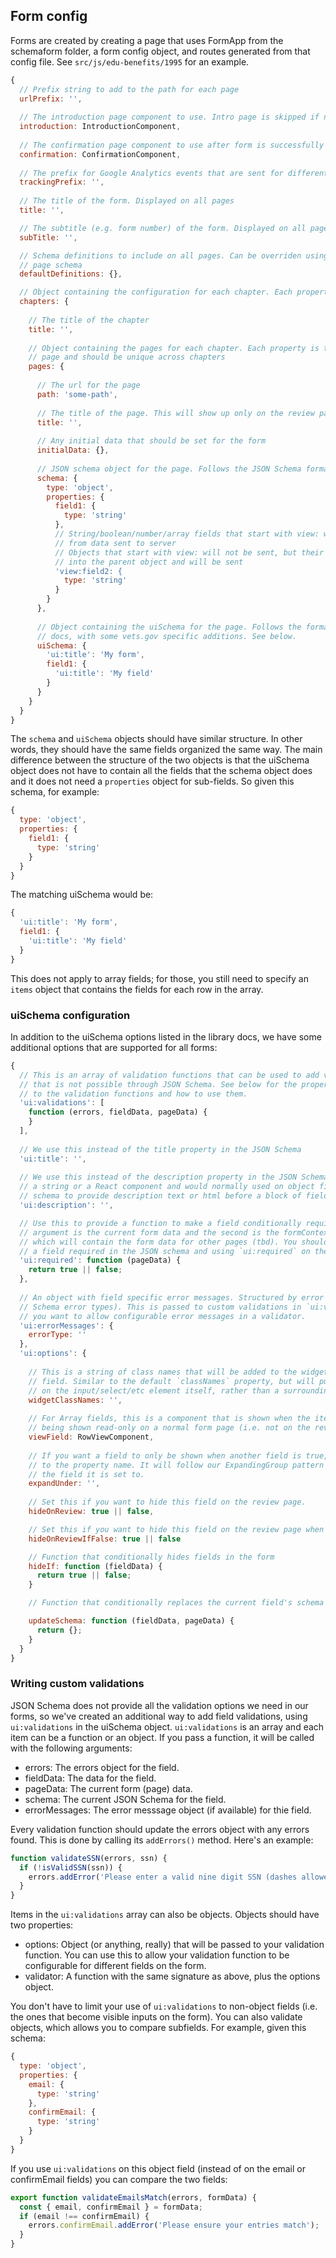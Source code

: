 ## Form config

Forms are created by creating a page that uses FormApp from the schemaform folder, a form config object, and routes generated from that config file. See `src/js/edu-benefits/1995` for an example.

```js
{
  // Prefix string to add to the path for each page
  urlPrefix: '',
  
  // The introduction page component to use. Intro page is skipped if not provided
  introduction: IntroductionComponent,
  
  // The confirmation page component to use after form is successfully submitted
  confirmation: ConfirmationComponent, 
  
  // The prefix for Google Analytics events that are sent for different form actions
  trackingPrefix: '', 
  
  // The title of the form. Displayed on all pages
  title: '', 

  // The subtitle (e.g. form number) of the form. Displayed on all pages, if there's also a title
  subTitle: '',

  // Schema definitions to include on all pages. Can be overriden using definitions object in
  // page schema
  defaultDefinitions: {}, 

  // Object containing the configuration for each chapter. Each property is the key for a chapter
  chapters: { 
    
    // The title of the chapter
    title: '', 
    
    // Object containing the pages for each chapter. Each property is the key for a
    // page and should be unique across chapters
    pages: { 
      
      // The url for the page
      path: 'some-path', 
      
      // The title of the page. This will show up only on the review page
      title: '', 
      
      // Any initial data that should be set for the form
      initialData: {}, 
      
      // JSON schema object for the page. Follows the JSON Schema format.
      schema: {
        type: 'object',
        properties: {
          field1: {
            type: 'string'
          },
          // String/boolean/number/array fields that start with view: will be excluded 
          // from data sent to server
          // Objects that start with view: will not be sent, but their children will be merged
          // into the parent object and will be sent
          'view:field2: {
            type: 'string'
          }
        }
      },
      
      // Object containing the uiSchema for the page. Follows the format in the react-jsonschema-form
      // docs, with some vets.gov specific additions. See below.
      uiSchema: {
        'ui:title': 'My form',
        field1: {
          'ui:title': 'My field'
        }
      }
    }
  }
}
```

The `schema` and `uiSchema` objects should have similar structure. In other words, they should have the same fields organized the same way. The main difference between the structure of the two objects is that the uiSchema object does not have to contain all the fields that the schema object does and it does not need a `properties` object for sub-fields. So given this schema, for example:

```js
{
  type: 'object',
  properties: {
    field1: {
      type: 'string'
    }
  }
}
```

The matching uiSchema would be:

```js
{
  'ui:title': 'My form',
  field1: {
    'ui:title': 'My field'
  }
}
```

This does not apply to array fields; for those, you still need to specify an `items` object that contains the fields for each row in the array.

### uiSchema configuration
In addition to the uiSchema options listed in the library docs, we have some additional options that are supported for all forms:

```js
{
  // This is an array of validation functions that can be used to add validation
  // that is not possible through JSON Schema. See below for the properties passed
  // to the validation functions and how to use them.
  'ui:validations': [
    function (errors, fieldData, pageData) {
    }
  ],
  
  // We use this instead of the title property in the JSON Schema
  'ui:title': '', 
  
  // We use this instead of the description property in the JSON Schema. This can be
  // a string or a React component and would normally used on object fields in the
  // schema to provide description text or html before a block of fields
  'ui:description': '',

  // Use this to provide a function to make a field conditionally required. First
  // argument is the current form data and the second is the formContext object,
  // which will contain the form data for other pages (tbd). You should avoid making
  // a field required in the JSON schema and using `ui:required` on the same field.
  'ui:required': function (pageData) {
    return true || false;
  },
  
  // An object with field specific error messages. Structured by error name (from JSON
  // Schema error types). This is passed to custom validations in `ui:validations` if
  // you want to allow configurable error messages in a validator.
  'ui:errorMessages': {
    errorType: ''
  },
  'ui:options': {
    
    // This is a string of class names that will be added to the widget for the current
    // field. Similar to the default `classNames` property, but will put the class names
    // on the input/select/etc element itself, rather than a surrounding `div`.
    widgetClassNames: '', 
    
    // For Array fields, this is a component that is shown when the item in the array is
    // being shown read-only on a normal form page (i.e. not on the review page).
    viewField: RowViewComponent, 
    
    // If you want a field to only be shown when another field is true, set this option
    // to the property name. It will follow our ExpandingGroup pattern and expand underneath
    // the field it is set to.
    expandUnder: '', 
    
    // Set this if you want to hide this field on the review page.
    hideOnReview: true || false,

    // Set this if you want to hide this field on the review page when the field value is falsy
    hideOnReviewIfFalse: true || false 

    // Function that conditionally hides fields in the form
    hideIf: function (fieldData) {
      return true || false;
    }

    // Function that conditionally replaces the current field's schema

    updateSchema: function (fieldData, pageData) {
      return {};
    }
  }
}
```

### Writing custom validations

JSON Schema does not provide all the validation options we need in our forms, so we've created an additional way to add field validations, using `ui:validations` in the uiSchema object. `ui:validations` is an array and each item can be a function or an object. If you pass a function, it will be called with the following arguments:

- errors: The errors object for the field.
- fieldData: The data for the field.
- pageData: The current form (page) data.
- schema: The current JSON Schema for the field.
- errorMessages: The error messsage object (if available) for thie field.

Every validation function should update the errors object with any errors found. This is done by calling its `addErrors()` method. Here's an example:

```js
function validateSSN(errors, ssn) {
  if (!isValidSSN(ssn)) {
    errors.addError('Please enter a valid nine digit SSN (dashes allowed)');
  }
}
```

Items in the `ui:validations` array can also be objects. Objects should have two properties:

- options: Object (or anything, really) that will be passed to your validation function. You can use this to allow your validation function to be configurable for different fields on the form.
- validator: A function with the same signature as above, plus the options object.

You don't have to limit your use of `ui:validations` to non-object fields (i.e. the ones that become visible inputs on the form). You can also validate objects, which allows you to compare subfields. For example, given this schema:

```js
{ 
  type: 'object',
  properties: {
    email: {
      type: 'string'
    },
    confirmEmail: {
      type: 'string'
    }
  }
}
```

If you use `ui:validations` on this object field (instead of on the email or confirmEmail fields) you can compare the two fields:

```js
export function validateEmailsMatch(errors, formData) {
  const { email, confirmEmail } = formData;
  if (email !== confirmEmail) {
    errors.confirmEmail.addError('Please ensure your entries match');
  }
}
```

